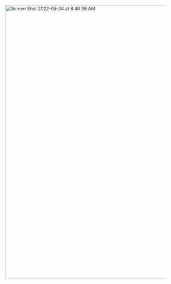 <img width="862" alt="Screen Shot 2022-05-24 at 8 40 36 AM" src="https://user-images.githubusercontent.com/58821846/170036895-82fcb047-3c4c-4d9f-ae53-5253df0b318c.png">
